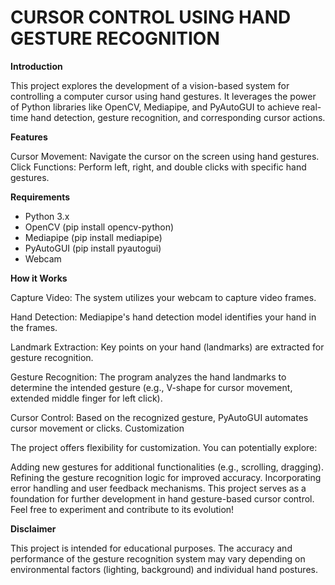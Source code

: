 # CURSOR CONTROL USING HAND GESTURE RECOGNITION

**Introduction**

This project explores the development of a vision-based system for controlling a computer cursor using hand gestures. It leverages the power of Python libraries like OpenCV, Mediapipe, and PyAutoGUI to achieve real-time hand detection, gesture recognition, and corresponding cursor actions.

**Features**

Cursor Movement: Navigate the cursor on the screen using hand gestures.
Click Functions: Perform left, right, and double clicks with specific hand gestures.

**Requirements**

- Python 3.x
- OpenCV (pip install opencv-python)
- Mediapipe (pip install mediapipe)
- PyAutoGUI (pip install pyautogui)
- Webcam

**How it Works**

Capture Video: The system utilizes your webcam to capture video frames.

Hand Detection: Mediapipe's hand detection model identifies your hand in the frames.

Landmark Extraction: Key points on your hand (landmarks) are extracted for gesture recognition.

Gesture Recognition: The program analyzes the hand landmarks to determine the intended gesture (e.g., V-shape for cursor movement, extended middle finger for left click).

Cursor Control: Based on the recognized gesture, PyAutoGUI automates cursor movement or clicks.
Customization

The project offers flexibility for customization. You can potentially explore:

Adding new gestures for additional functionalities (e.g., scrolling, dragging).
Refining the gesture recognition logic for improved accuracy.
Incorporating error handling and user feedback mechanisms.
This project serves as a foundation for further development in hand gesture-based cursor control. Feel free to experiment and contribute to its evolution!

**Disclaimer**

This project is intended for educational purposes. The accuracy and performance of the gesture recognition system may vary depending on environmental factors (lighting, background) and individual hand postures.
